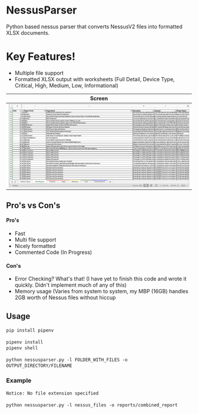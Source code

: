# NessusParser

Python based nessus parser that converts NessusV2 files into formatted XLSX documents.

# Key Features!

  - Multiple file support
  - Formatted XLSX output with worksheets (Full Detail, Device Type, Critical, High, Medium, Low, Informational)

| Screen |
| ---------------|
| <img src="./screenshots/Example.png" width="100%"> |


## Pro's vs Con's
#### Pro's
  - Fast
  - Multi file support
  - Nicely formatted
  - Commented Code (In Progress)

#### Con's
  - Error Checking? What's that! (I have yet to finish this code and wrote it quickly. Didn't implement much of any of this)
  - Memory usage (Varies from system to system, my MBP (16GB) handles 2GB worth of Nessus files without hiccup 
 

## Usage

```
pip install pipenv

pipenv install
pipenv shell

python nessusparser.py -l FOLDER_WITH_FILES -o OUTPUT_DIRECTORY/FILENAME
```

### Example

```
Notice: No file extension specified

python nessusparser.py -l nessus_files -o reports/combined_report
```



